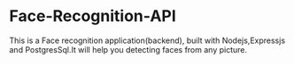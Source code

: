 # Face-Recognition-API
This is a Face recognition application(backend), built with Nodejs,Expressjs and PostgresSql.It will help you detecting faces from any picture.
